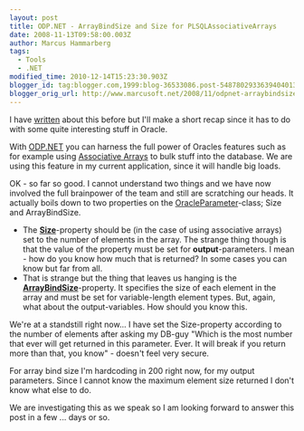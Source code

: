 ```yaml
---
layout: post
title: ODP.NET - ArrayBindSize and Size for PLSQLAssociativeArrays
date: 2008-11-13T09:58:00.003Z
author: Marcus Hammarberg
tags:
  - Tools
  - .NET
modified_time: 2010-12-14T15:23:30.903Z
blogger_id: tag:blogger.com,1999:blog-36533086.post-5487802933639404013
blogger_orig_url: http://www.marcusoft.net/2008/11/odpnet-arraybindsize-and-size-for.html
---
```




I have <a
href="http://www.marcusoft.net/2008/09/how-to-pass-and-receive-associative.html"
target="_blank">written</a> about this before but I'll make a short
recap since it has to do with some quite interesting stuff in Oracle.

With <a
href="http://www.oracle.com/technology/tech/windows/odpnet/index.html"
target="_blank">ODP.NET</a> you can harness the full power of Oracles
features such as for example using
<a href="http://en.wikipedia.org/wiki/Associative_array"
target="_blank">Associative Arrays</a> to bulk stuff into the database.
We are using this feature in my current application, since it will
handle big loads.

OK - so far so good. I cannot understand two things and we have now
involved the full brainpower of the team and still are scratching our
heads. It actually boils down to two properties on the <a
href="http://youngcow.net/doc/oracle10g/win.102/b14307/OracleParameterClass.htm"
target="_blank">OracleParameter</a>-class; Size and ArrayBindSize.

- The **<a
    href="http://youngcow.net/doc/oracle10g/win.102/b14307/OracleParameterClass.htm#i1012269"
    target="_blank">Size</a>**-property should be (in the case of using
    associative arrays) set to the number of elements in the array. The
    strange thing though is that the value of the property must be set
    for **output**-parameters. I mean - how do you know how much that is
    returned? In some cases you can know but far from all.
- That is strange but the thing that leaves us hanging is the <a
    href="http://youngcow.net/doc/oracle10g/win.102/b14307/OracleParameterClass.htm#i1011933"
    target="_blank"><strong>ArrayBindSize</strong></a>-property. It
    specifies the size of each element in the array and must be set for
    variable-length element types. But, again, what about the
    output-variables. How should you know this.

We're at a standstill right now... I have set the Size-property
according to the number of elements after asking my DB-guy "Which is the
most number that ever will get returned in this parameter. Ever. It will
break if you return more than that, you know" - doesn't feel very
secure.

For array bind size I'm hardcoding in 200 right now, for my output
parameters. Since I cannot know the maximum element size returned I
don't know what else to do.

We are investigating this as we speak so I am looking forward to answer
this post in a few ... days or so.
